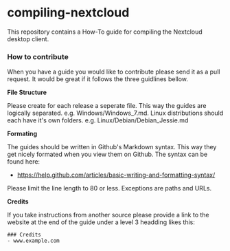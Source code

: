 # compiling-nextcloud
This repository contains a How-To guide for compiling the Nextcloud 
desktop client.

### How to contribute

When you have a guide you would like to contribute please send it as a pull
request. It would be great if it follows the three guidlines bellow.

**File Structure**

Please create for each release a seperate file. This way the guides are
logically separated. e.g. Windows/Windows_7.md. Linux distributions should each
have it's own folders. e.g. Linux/Debian/Debian_Jessie.md

**Formating**

The guides should be written in Github's Markdown syntax. This way they get
nicely formated when you view them on Github.
The syntax can be found here:

* https://help.github.com/articles/basic-writing-and-formatting-syntax/

Please limit the line length to 80 or less. Exceptions are paths and URLs.

**Credits**

If you take instructions from another source please provide a link to the 
website at the end of the guide under a level 3 headding likes this: 

```
### Credits
- www.example.com
```
